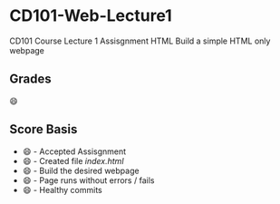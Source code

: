 # CD101-Web-Lecture1
CD101 Course Lecture 1 Assisgnment
HTML
Build a simple HTML only webpage

## Grades
:smile:

## Score Basis
- :smile: - Accepted Assisgnment
- :smile: - Created file *index.html*
- :smile: - Build the desired webpage
- :smile: - Page runs without errors / fails
- :smile: - Healthy commits
